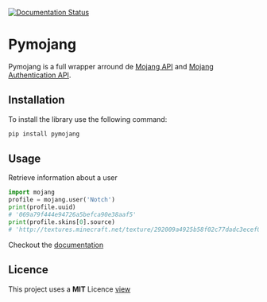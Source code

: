 [![Documentation Status](https://readthedocs.org/projects/pymojang/badge/?version=latest)](https://pymojang.readthedocs.io/en/latest/?badge=latest)

# Pymojang
Pymojang is a full wrapper arround de [Mojang API](https://wiki.vg/Mojang_API) and [Mojang Authentication API](https://wiki.vg/Authentication).

## Installation

To install the library use the following command:

```bash
pip install pymojang
```

## Usage

Retrieve information about a user

```python
import mojang
profile = mojang.user('Notch')
print(profile.uuid)
# '069a79f444e94726a5befca90e38aaf5'
print(profile.skins[0].source)
# 'http://textures.minecraft.net/texture/292009a4925b58f02c77dadc3ecef07ea4c7472f64e0fdc32ce5522489362680'
```

Checkout the [documentation](https://pymojang.readthedocs.io/en/latest/)

## Licence
This project uses a
**MIT** Licence [view](https://github.com/Lucino772/pymojang/blob/main/LICENSE)